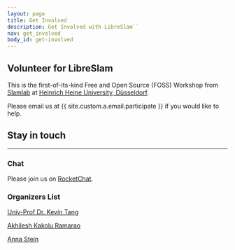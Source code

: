 ```yaml
---
layout: page
title: Get Involved
description: Get Involved with LibreSlam``
nav: get_involved
body_id: get-involved
---
```


<div class="row"><div class="col-md-8" markdown="1">

## Volunteer for LibreSlam


This is the first-of-its-kind Free and Open Source (FOSS) Workshop from [Slamlab](https://slam.phil.hhu.de) at [Heinrich Heine University, Düsseldorf](https://hhu.de). 

Please email us at {{ site.custom.a.email.participate }} if you would like to help.

</div><div class="col-md-4" markdown="1">

## Stay in touch

---

### Chat

Please join us on [RocketChat](/libreslam/meet.html).

### Organizers List

[Univ-Prof Dr. Kevin Tang](https://slam.phil.hhu.de/authors/kevin/)

[Akhilesh Kakolu Ramarao](https://slam.phil.hhu.de/authors/akhilesh/)

[Anna Stein](https://slam.phil.hhu.de/authors/anna/)


</div></div>
